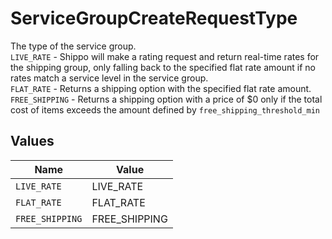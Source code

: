 # ServiceGroupCreateRequestType

The type of the service group.<br> `LIVE_RATE` - Shippo will make a rating request and return real-time rates for the shipping group, only falling back to the specified flat rate amount if no rates match a service level in the service group.<br> `FLAT_RATE` - Returns a shipping option with the specified flat rate amount.<br> `FREE_SHIPPING` - Returns a shipping option with a price of $0 only if the total cost of items exceeds the amount defined by `free_shipping_threshold_min`


## Values

| Name            | Value           |
| --------------- | --------------- |
| `LIVE_RATE`     | LIVE_RATE       |
| `FLAT_RATE`     | FLAT_RATE       |
| `FREE_SHIPPING` | FREE_SHIPPING   |